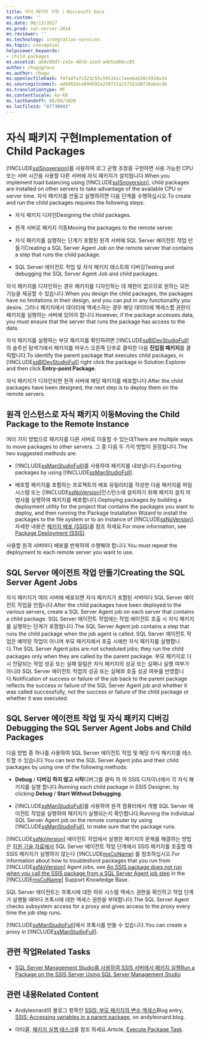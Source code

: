 ```yaml
---
title: 자식 패키지 구현 | Microsoft Docs
ms.custom: ''
ms.date: 06/13/2017
ms.prod: sql-server-2014
ms.reviewer: ''
ms.technology: integration-services
ms.topic: conceptual
helpviewer_keywords:
- child packages
ms.assetid: ab0c09d7-ce2e-487d-a1ed-a4b5adb6cc01
author: chugugrace
ms.author: chugu
ms.openlocfilehash: f4fa4fa7c523c55c595341c7aee6a530c5918a34
ms.sourcegitcommit: ad4d92dce894592a259721a1571b1d8736abacdb
ms.translationtype: MT
ms.contentlocale: ko-KR
ms.lasthandoff: 08/04/2020
ms.locfileid: "87730843"
---
```

# <a name="implementation-of-child-packages"></a><span data-ttu-id="528b4-102">자식 패키지 구현</span><span class="sxs-lookup"><span data-stu-id="528b4-102">Implementation of Child Packages</span></span>
  <span data-ttu-id="528b4-103">[!INCLUDE[ssISnoversion](../includes/ssisnoversion-md.md)]를 사용하여 로그 균형 조정을 구현하면 사용 가능한 CPU 또는 서버 시간을 사용할 다른 서버에 자식 패키지가 설치됩니다.</span><span class="sxs-lookup"><span data-stu-id="528b4-103">When you implement load balancing using [!INCLUDE[ssISnoversion](../includes/ssisnoversion-md.md)], child packages are installed on other servers to take advantage of the available CPU or server time.</span></span> <span data-ttu-id="528b4-104">자식 패키지를 만들고 실행하려면 다음 단계를 수행하십시오.</span><span class="sxs-lookup"><span data-stu-id="528b4-104">To create and run the child packages requires the following steps:</span></span>  
  
-   <span data-ttu-id="528b4-105">자식 패키지 디자인</span><span class="sxs-lookup"><span data-stu-id="528b4-105">Designing the child packages.</span></span>  
  
-   <span data-ttu-id="528b4-106">원격 서버로 패키지 이동</span><span class="sxs-lookup"><span data-stu-id="528b4-106">Moving the packages to the remote server.</span></span>  
  
-   <span data-ttu-id="528b4-107">자식 패키지를 실행하는 단계가 포함된 원격 서버에 SQL Server 에이전트 작업 만들기</span><span class="sxs-lookup"><span data-stu-id="528b4-107">Creating a SQL Server Agent Job on the remote server that contains a step that runs the child package.</span></span>  
  
-   <span data-ttu-id="528b4-108">SQL Server 에이전트 작업 및 자식 패키지 테스트와 디버깅</span><span class="sxs-lookup"><span data-stu-id="528b4-108">Testing and debugging the SQL Server Agent Job and child packages.</span></span>  
  
 <span data-ttu-id="528b4-109">자식 패키지를 디자인하는 경우 패키지를 디자인하는 데 제한이 없으므로 원하는 모든 기능을 제공할 수 있습니다.</span><span class="sxs-lookup"><span data-stu-id="528b4-109">When you design the child packages, the packages have no limitations in their design, and you can put in any functionality you desire.</span></span> <span data-ttu-id="528b4-110">그러나 패키지에서 데이터에 액세스하는 경우 해당 데이터에 액세스할 권한이 패키지를 실행하는 서버에 있어야 합니다.</span><span class="sxs-lookup"><span data-stu-id="528b4-110">However, if the package accesses data, you must ensure that the server that runs the package has access to the data.</span></span>  
  
 <span data-ttu-id="528b4-111">자식 패키지를 실행하는 부모 패키지를 확인하려면 [!INCLUDE[ssBIDevStudioFull](../includes/ssbidevstudiofull-md.md)] 의 솔루션 탐색기에서 패키지를 마우스 오른쪽 단추로 클릭한 다음 **진입점 패키지**를 클릭합니다.</span><span class="sxs-lookup"><span data-stu-id="528b4-111">To identify the parent package that executes child packages, in [!INCLUDE[ssBIDevStudioFull](../includes/ssbidevstudiofull-md.md)] right click the package in Solution Explorer and then click **Entry-point Package**.</span></span>  
  
 <span data-ttu-id="528b4-112">자식 패키지가 디자인되면 원격 서버에 해당 패키지를 배포합니다.</span><span class="sxs-lookup"><span data-stu-id="528b4-112">After the child packages have been designed, the next step is to deploy them on the remote servers.</span></span>  
  
## <a name="moving-the-child-package-to-the-remote-instance"></a><span data-ttu-id="528b4-113">원격 인스턴스로 자식 패키지 이동</span><span class="sxs-lookup"><span data-stu-id="528b4-113">Moving the Child Package to the Remote Instance</span></span>  
 <span data-ttu-id="528b4-114">여러 가지 방법으로 패키지를 다른 서버로 이동할 수 있는데</span><span class="sxs-lookup"><span data-stu-id="528b4-114">There are multiple ways to move packages to other servers.</span></span> <span data-ttu-id="528b4-115">그 중 다음 두 가지 방법이 권장됩니다.</span><span class="sxs-lookup"><span data-stu-id="528b4-115">The two suggested methods are:</span></span>  
  
-   <span data-ttu-id="528b4-116">[!INCLUDE[ssManStudioFull](../includes/ssmanstudiofull-md.md)]를 사용하여 패키지를 내보냅니다.</span><span class="sxs-lookup"><span data-stu-id="528b4-116">Exporting packages by using [!INCLUDE[ssManStudioFull](../includes/ssmanstudiofull-md.md)].</span></span>  
  
-   <span data-ttu-id="528b4-117">배포할 패키지를 포함하는 프로젝트의 배포 유틸리티를 작성한 다음 패키지를 파일 시스템 또는 [!INCLUDE[ssNoVersion](../includes/ssnoversion-md.md)]인스턴스에 설치하기 위해 패키지 설치 마법사를 실행하여 패키지를 배포합니다.</span><span class="sxs-lookup"><span data-stu-id="528b4-117">Deploying packages by building a deployment utility for the project that contains the packages you want to deploy, and then running the Package Installation Wizard to install the packages to the file system or to an instance of [!INCLUDE[ssNoVersion](../includes/ssnoversion-md.md)].</span></span> <span data-ttu-id="528b4-118">자세한 내용은 [패키지 배포 &#40;SSIS&#41;](packages/legacy-package-deployment-ssis.md)를 참조 하세요.</span><span class="sxs-lookup"><span data-stu-id="528b4-118">For more information, see [Package Deployment &#40;SSIS&#41;](packages/legacy-package-deployment-ssis.md).</span></span>  
  
 <span data-ttu-id="528b4-119">사용할 원격 서버마다 배포를 반복하여 수행해야 합니다.</span><span class="sxs-lookup"><span data-stu-id="528b4-119">You must repeat the deployment to each remote server you want to use.</span></span>  
  
## <a name="creating-the-sql-server-agent-jobs"></a><span data-ttu-id="528b4-120">SQL Server 에이전트 작업 만들기</span><span class="sxs-lookup"><span data-stu-id="528b4-120">Creating the SQL Server Agent Jobs</span></span>  
 <span data-ttu-id="528b4-121">자식 패키지가 여러 서버에 배포되면 자식 패키지가 포함된 서버마다 SQL Server 에이전트 작업을 만듭니다.</span><span class="sxs-lookup"><span data-stu-id="528b4-121">After the child packages have been deployed to the various servers, create a SQL Server Agent job on each server that contains a child package.</span></span> <span data-ttu-id="528b4-122">SQL Server 에이전트 작업에는 작업 에이전트 호출 시 자식 패키지를 실행하는 단계가 포함됩니다.</span><span class="sxs-lookup"><span data-stu-id="528b4-122">The SQL Server Agent job contains a step that runs the child package when the job agent is called.</span></span> <span data-ttu-id="528b4-123">SQL Server 에이전트 작업은 예약된 작업이 아니며 부모 패키지에서 호출 시에만 자식 패키지를 실행합니다.</span><span class="sxs-lookup"><span data-stu-id="528b4-123">The SQL Server Agent jobs are not scheduled jobs; they run the child packages only when they are called by the parent package.</span></span> <span data-ttu-id="528b4-124">부모 패키지로 다시 전달되는 작업 성공 또는 실패 알림은 자식 패키지의 성공 또는 실패나 실행 여부가 아니라 SQL Server 에이전트 작업의 성공 또는 실패와 호출 성공 여부를 반영합니다.</span><span class="sxs-lookup"><span data-stu-id="528b4-124">Notification of success or failure of the job back to the parent package reflects the success or failure of the SQL Server Agent job and whether it was called successfully, not the success or failure of the child package or whether it was executed.</span></span>  
  
## <a name="debugging-the-sql-server-agent-jobs-and-child-packages"></a><span data-ttu-id="528b4-125">SQL Server 에이전트 작업 및 자식 패키지 디버깅</span><span class="sxs-lookup"><span data-stu-id="528b4-125">Debugging the SQL Server Agent Jobs and Child Packages</span></span>  
 <span data-ttu-id="528b4-126">다음 방법 중 하나를 사용하여 SQL Server 에이전트 작업 및 해당 자식 패키지를 테스트할 수 있습니다.</span><span class="sxs-lookup"><span data-stu-id="528b4-126">You can test the SQL Server Agent jobs and their child packages by using one of the following methods:</span></span>  
  
-   <span data-ttu-id="528b4-127">**Debug**  /  **디버깅 하지 않고 시작**디버그를 클릭 하 여 SSIS 디자이너에서 각 자식 패키지를 실행 합니다.</span><span class="sxs-lookup"><span data-stu-id="528b4-127">Running each child package in SSIS Designer, by clicking **Debug** / **Start Without Debugging**.</span></span>  
  
-   <span data-ttu-id="528b4-128">[!INCLUDE[ssManStudioFull](../includes/ssmanstudiofull-md.md)]를 사용하여 원격 컴퓨터에서 개별 SQL Server 에이전트 작업을 실행하여 패키지가 실행되는지 확인합니다.</span><span class="sxs-lookup"><span data-stu-id="528b4-128">Running the individual SQL Server Agent job on the remote computer by using [!INCLUDE[ssManStudioFull](../includes/ssmanstudiofull-md.md)], to make sure that the package runs.</span></span>  
  
 <span data-ttu-id="528b4-129">[!INCLUDE[ssNoVersion](../includes/ssnoversion-md.md)] 에이전트 작업에서 실행한 패키지의 문제를 해결하는 방법은 [지원 기술 자료에서](https://support.microsoft.com/kb/918760) SQL Server 에이전트 작업 단계에서 SSIS 패키지를 호출할 때 SSIS 패키지가 실행하지 않는다 [!INCLUDE[msCoName](../includes/msconame-md.md)] 를 참조하십시오.</span><span class="sxs-lookup"><span data-stu-id="528b4-129">For information about how to troubleshoot packages that you run from [!INCLUDE[ssNoVersion](../includes/ssnoversion-md.md)] Agent jobs, see [An SSIS package does not run when you call the SSIS package from a SQL Server Agent job step](https://support.microsoft.com/kb/918760) in the [!INCLUDE[msCoName](../includes/msconame-md.md)] Support Knowledge Base.</span></span>  
  
 <span data-ttu-id="528b4-130">SQL Server 에이전트는 프록시에 대한 하위 시스템 액세스 권한을 확인하고 작업 단계가 실행될 때마다 프록시에 대한 액세스 권한을 부여합니다.</span><span class="sxs-lookup"><span data-stu-id="528b4-130">The SQL Server Agent checks subsystem access for a proxy and gives access to the proxy every time the job step runs.</span></span>  
  
 <span data-ttu-id="528b4-131">[!INCLUDE[ssManStudioFull](../includes/ssmanstudiofull-md.md)]에서 프록시를 만들 수 있습니다.</span><span class="sxs-lookup"><span data-stu-id="528b4-131">You can create a proxy in [!INCLUDE[ssManStudioFull](../includes/ssmanstudiofull-md.md)].</span></span>  
  
## <a name="related-tasks"></a><span data-ttu-id="528b4-132">관련 작업</span><span class="sxs-lookup"><span data-stu-id="528b4-132">Related Tasks</span></span>  
  
-   [<span data-ttu-id="528b4-133">SQL Server Management Studio를 사용하여 SSIS 서버에서 패키지 실행</span><span class="sxs-lookup"><span data-stu-id="528b4-133">Run a Package on the SSIS Server Using SQL Server Management Studio</span></span>](run-a-package-on-the-ssis-server-using-sql-server-management-studio.md)  
  
## <a name="related-content"></a><span data-ttu-id="528b4-134">관련 내용</span><span class="sxs-lookup"><span data-stu-id="528b4-134">Related Content</span></span>  
  
-   <span data-ttu-id="528b4-135">Andyleonard의 블로그 항목인 [SSIS: 부모 패키지의 변수 액세스](https://andyleonard.blog/2015/08/ssis-design-pattern-access-parent-variables-from-a-child-package-in-the-ssis-catalog/)</span><span class="sxs-lookup"><span data-stu-id="528b4-135">Blog entry, [SSIS: Accessing variables in a parent package](https://andyleonard.blog/2015/08/ssis-design-pattern-access-parent-variables-from-a-child-package-in-the-ssis-catalog/), on andyleonard.blog.</span></span>  
  
-   <span data-ttu-id="528b4-136">아티클, [패키지 실행 태스크](../integration-services/control-flow/execute-package-task.md)를 참조 하세요.</span><span class="sxs-lookup"><span data-stu-id="528b4-136">Article, [Execute Package Task](../integration-services/control-flow/execute-package-task.md).</span></span>  
  
  
